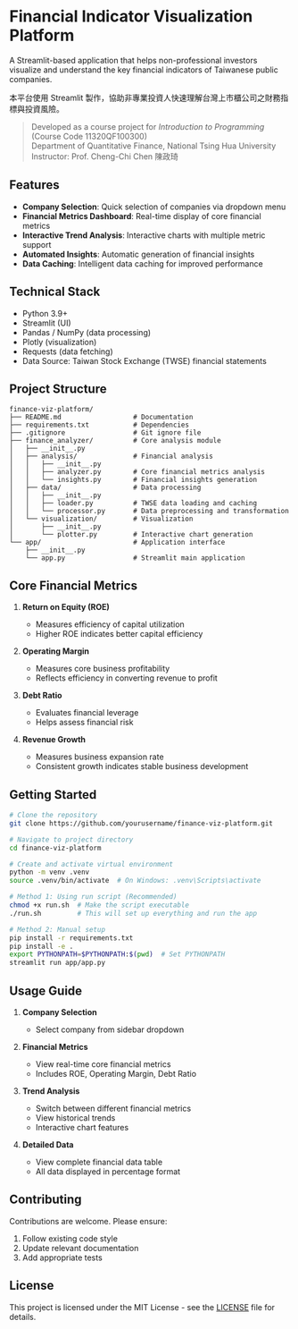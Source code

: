 # Financial Indicator Visualization Platform

A Streamlit-based application that helps non-professional investors visualize and understand the key financial indicators of Taiwanese public companies.

本平台使用 Streamlit 製作，協助非專業投資人快速理解台灣上市櫃公司之財務指標與投資風險。

> Developed as a course project for *Introduction to Programming* (Course Code 11320QF100300)  
> Department of Quantitative Finance, National Tsing Hua University  
> Instructor: Prof. Cheng-Chi Chen 陳政琦

## Features

- **Company Selection**: Quick selection of companies via dropdown menu
- **Financial Metrics Dashboard**: Real-time display of core financial metrics
- **Interactive Trend Analysis**: Interactive charts with multiple metric support
- **Automated Insights**: Automatic generation of financial insights
- **Data Caching**: Intelligent data caching for improved performance

## Technical Stack

- Python 3.9+
- Streamlit (UI)
- Pandas / NumPy (data processing)
- Plotly (visualization)
- Requests (data fetching)
- Data Source: Taiwan Stock Exchange (TWSE) financial statements

## Project Structure

```
finance-viz-platform/
├── README.md                  # Documentation
├── requirements.txt           # Dependencies
├── .gitignore                 # Git ignore file
├── finance_analyzer/          # Core analysis module
│   ├── __init__.py
│   ├── analysis/              # Financial analysis
│   │   ├── __init__.py
│   │   ├── analyzer.py        # Core financial metrics analysis
│   │   └── insights.py        # Financial insights generation
│   ├── data/                  # Data processing
│   │   ├── __init__.py
│   │   ├── loader.py          # TWSE data loading and caching
│   │   └── processor.py       # Data preprocessing and transformation
│   └── visualization/         # Visualization
│       ├── __init__.py
│       └── plotter.py         # Interactive chart generation
└── app/                       # Application interface
    ├── __init__.py
    └── app.py                 # Streamlit main application
```

## Core Financial Metrics

1. **Return on Equity (ROE)**
   - Measures efficiency of capital utilization
   - Higher ROE indicates better capital efficiency

2. **Operating Margin**
   - Measures core business profitability
   - Reflects efficiency in converting revenue to profit

3. **Debt Ratio**
   - Evaluates financial leverage
   - Helps assess financial risk

4. **Revenue Growth**
   - Measures business expansion rate
   - Consistent growth indicates stable business development

## Getting Started

```bash
# Clone the repository
git clone https://github.com/yourusername/finance-viz-platform.git

# Navigate to project directory
cd finance-viz-platform

# Create and activate virtual environment
python -m venv .venv
source .venv/bin/activate  # On Windows: .venv\Scripts\activate

# Method 1: Using run script (Recommended)
chmod +x run.sh  # Make the script executable
./run.sh         # This will set up everything and run the app

# Method 2: Manual setup
pip install -r requirements.txt
pip install -e .
export PYTHONPATH=$PYTHONPATH:$(pwd)  # Set PYTHONPATH
streamlit run app/app.py
```

## Usage Guide

1. **Company Selection**
   - Select company from sidebar dropdown

2. **Financial Metrics**
   - View real-time core financial metrics
   - Includes ROE, Operating Margin, Debt Ratio

3. **Trend Analysis**
   - Switch between different financial metrics
   - View historical trends
   - Interactive chart features

4. **Detailed Data**
   - View complete financial data table
   - All data displayed in percentage format

## Contributing

Contributions are welcome. Please ensure:

1. Follow existing code style
2. Update relevant documentation
3. Add appropriate tests

## License

This project is licensed under the MIT License - see the [LICENSE](LICENSE) file for details.
